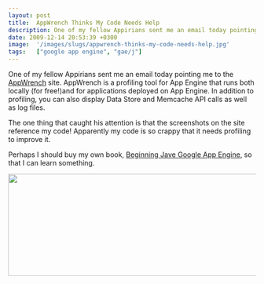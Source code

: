 ```yaml
---
layout: post
title:  AppWrench Thinks My Code Needs Help
description: One of my fellow Appirians sent me an email today pointing me to the AppWrench site. AppWrench is a profiling tool for App Engine that runs both locally (for free!)and for applications deployed on App Engine. In addition to profiling, you can also display Data Store and Memcache API calls as well as log files. The one thing that caught his attention is that the screenshots on the site reference my code! Apparently my code is so crappy that it needs profiling to improve it. Perhaps I should buy 
date: 2009-12-14 20:53:39 +0300
image:  '/images/slugs/appwrench-thinks-my-code-needs-help.jpg'
tags:   ["google app engine", "gae/j"]
---
```

<p>One of my fellow Appirians sent me an email today pointing me to the <a href="//appwrench.onpositive.com/" target="_blank">AppWrench</a> site. AppWrench is a profiling tool for App Engine that runs both locally (for free!)and for applications deployed on App Engine. In addition to profiling, you can also display Data Store and Memcache API calls as well as log files.</p>
<p>The one thing that caught his attention is that the screenshots on the site reference my code! Apparently my code is so crappy that it needs profiling to improve it.</p>
<p>Perhaps I should buy my own book, <a href="http://links.jeffdouglas.com/book" target="_blank">Beginning Jave Google App Engine</a>, so that I can learn something.</p>
<p><a href="http://res.cloudinary.com/blog-jeffdouglas-com/image/upload/v1400399394/appwrenchscreenshot_t1eu2o.png"><img class="alignnone size-full wp-image-1855" title="AppWrenchScreenshot" src="http://res.cloudinary.com/blog-jeffdouglas-com/image/upload/v1400399394/appwrenchscreenshot_t1eu2o.png" alt="" width="544" height="208" /></a></p>

